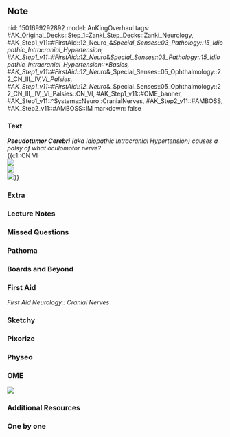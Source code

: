 ## Note
nid: 1501699292892
model: AnKingOverhaul
tags: #AK_Original_Decks::Step_1::Zanki_Step_Decks::Zanki_Neurology, #AK_Step1_v11::#FirstAid::12_Neuro_&_Special_Senses::03_Pathology::15_Idiopathic_Intracranial_Hypertension, #AK_Step1_v11::#FirstAid::12_Neuro_&_Special_Senses::03_Pathology::15_Idiopathic_Intracranial_Hypertension::*Basics, #AK_Step1_v11::#FirstAid::12_Neuro_&_Special_Senses::05_Ophthalmology::22_CN_III,_IV,_VI_Palsies, #AK_Step1_v11::#FirstAid::12_Neuro_&_Special_Senses::05_Ophthalmology::22_CN_III,_IV,_VI_Palsies::CN_VI, #AK_Step1_v11::#OME_banner, #AK_Step1_v11::^Systems::Neuro::CranialNerves, #AK_Step2_v11::#AMBOSS, #AK_Step2_v11::#AMBOSS::IM
markdown: false

### Text
<div style="font-style: italic;">
  <b>Pseudotumor Cerebri</b> (aka <i>Idiopathic Intracranial
  Hypertension</i>) causes a palsy of what oculomotor nerve?
</div>
<div>
  <div style="">
    {{c1::CN VI
    <div style="font-style: italic;">
      <div>
        <div>
          <div>
            <i><img src="paste-665238894542849.jpg"></i>
          </div>
        </div>
      </div>
      <div><img src="paste-665226009640961.jpg"></div>
    </div>
    <div style="">
      <img src="paste-40772124540929.jpg" style=
      "font-style: italic;">}}
    </div>
  </div>
</div>

### Extra
<div>
  <div style="font-style: italic;"></div>
</div>

### Lecture Notes


### Missed Questions


### Pathoma


### Boards and Beyond


### First Aid
<div style="font-style: italic;">
  <i>First Aid Neurology:: Cranial Nerves</i>
</div>

### Sketchy


### Pixorize


### Physeo


### OME
<div class="ome-widget">
  <a href="https://onlinemeded.org?ref=anki"><img src=
  "_OME_AnkiFlashcards_General_4.png"></a>
</div>

### Additional Resources


### One by one


